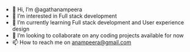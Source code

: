 - 👋 Hi, I’m @agathanampeera
- 👀 I’m interested in Full stack development 
- 🌱 I’m currently learning Full stack development and User experience design 
- 💞️ I’m looking to collaborate on any coding projects available for now
- 📫 How to reach me on anampeera@gmail.com

<!---
agathanampeera/agathanampeera is a ✨ special ✨ repository because its `README.md` (this file) appears on your GitHub profile.
You can click the Preview link to take a look at your changes.
--->
